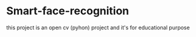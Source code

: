 # Smart-face-recognition
this project is an open cv (pyhon) project and it's for educational purpose
